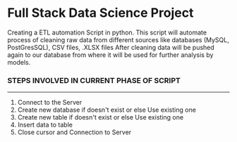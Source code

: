 # Full Stack Data Science Project

Creating a ETL automation Script in python.
This script will automate process of cleaning raw data from different sources like databases (MySQL, PostGresSQL), CSV files, .XLSX files
After cleaning data will be pushed again to our database from where it will be used for further analysis by models.

### STEPS INVOLVED IN CURRENT PHASE OF SCRIPT

<hr/>

1. Connect to the Server
1. Create new database if doesn't exist or else Use existing one
1. Create new table if doesn't exist or else Use existing one
1. Insert data to table
1. Close cursor and Connection to Server
